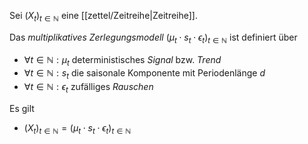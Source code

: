 Sei $(X_t)_{t \in \mathbb{N}}$ eine [[zettel/Zeitreihe|Zeitreihe]].

Das *multiplikatives Zerlegungsmodell* $(\mu_t \cdot s_t \cdot \epsilon_t)_{t \in \mathbb{N}}$ ist definiert über
- $\forall t \in \mathbb{N} : \mu_t$ deterministisches *Signal* bzw. *Trend*
- $\forall t \in \mathbb{N} : s_t$ die saisonale Komponente mit Periodenlänge $d$
- $\forall t \in \mathbb{N} : \epsilon_t$ zufälliges *Rauschen*

Es gilt
- $(X_t)_{t \in \mathbb{N}} = (\mu_t \cdot s_t \cdot \epsilon_t)_{t \in \mathbb{N}}$